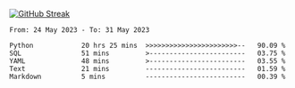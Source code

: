 [![GitHub Streak](https://streak-stats.demolab.com?user=renren-017&theme=sea&hide_border=true&background=DD272700)](https://git.io/streak-stats)

<!--START_SECTION:waka-->

```text
From: 24 May 2023 - To: 31 May 2023

Python            20 hrs 25 mins  >>>>>>>>>>>>>>>>>>>>>>>--   90.09 %
SQL               51 mins         >------------------------   03.75 %
YAML              48 mins         >------------------------   03.55 %
Text              21 mins         -------------------------   01.59 %
Markdown          5 mins          -------------------------   00.39 %
```

<!--END_SECTION:waka-->
